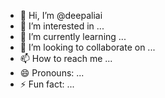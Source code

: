 - 👋 Hi, I’m @deepaliai
- 👀 I’m interested in ...
- 🌱 I’m currently learning ...
- 💞️ I’m looking to collaborate on ...
- 📫 How to reach me ...
- 😄 Pronouns: ...
- ⚡ Fun fact: ...

<!---
deepaliai/deepaliai is a ✨ special ✨ repository because its `README.md` (this file) appears on your GitHub profile.
You can click the Preview link to take a look at your changes.
--->

